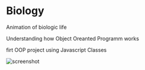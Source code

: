 # Biology
Animation of biologic life

Understanding how Object Oreanted Programm works

firt OOP project using Javascript Classes

![screenshot](https://user-images.githubusercontent.com/87114169/162829911-ac93147c-98f3-49e2-bfe6-f6fb89c3bb9a.png)
